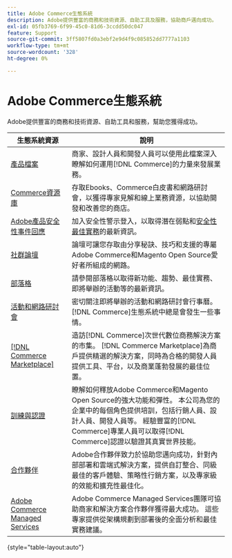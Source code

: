 ```yaml
---
title: Adobe Commerce生態系統
description: Adobe提供豐富的商務和技術資源、自助工具及服務，協助商戶邁向成功。
exl-id: 05fb3769-6f99-45c0-81d6-3ccdd50dc047
feature: Support
source-git-commit: 3ff5807fd0a3ebf2e9d4f9c085852dd7777a1103
workflow-type: tm+mt
source-wordcount: '328'
ht-degree: 0%

---
```


# Adobe Commerce生態系統

Adobe提供豐富的商務和技術資源、自助工具和服務，幫助您獲得成功。

| 生態系統資源 | 說明 |
| ------------------ | ----------- |
| [產品檔案][1] | 商家、設計人員和開發人員可以使用此檔案深入瞭解如何運用[!DNL Commerce]的力量來發展業務。 |
| [Commerce資源庫][3] | 存取Ebooks、Commerce白皮書和網路研討會，以獲得專家見解和線上業務資源，以協助開發和改善您的商店。 |
| [Adobe產品安全性事件回應][4] | 加入安全性警示登入，以取得潛在弱點和[安全性最佳實務][5]的最新資訊。 |
| [社群論壇][6] | 論壇可讓您存取由分享秘訣、技巧和支援的專屬Adobe Commerce和Magento Open Source愛好者所組成的網路。 |
| [部落格][7] | 請參閱部落格以取得新功能、趨勢、最佳實務、即將舉辦的活動等的最新資訊。 |
| [活動和網路研討會][8] | 密切關注即將舉辦的活動和網路研討會行事曆。 [!DNL Commerce]生態系統中總是會發生一些事情。 |
| [[!DNL Commerce Marketplace]][9] | 造訪[!DNL Commerce]次世代數位商務解決方案的市集。 [!DNL Commerce Marketplace]為商戶提供精選的解決方案，同時為合格的開發人員提供工具、平台，以及商業蓬勃發展的最佳位置。 |
| [訓練與認證][10] | 瞭解如何釋放Adobe Commerce和Magento Open Source的強大功能和彈性。 本公司為您的企業中的每個角色提供培訓，包括行銷人員、設計人員、開發人員等。 經驗豐富的[!DNL Commerce]專業人員可以取得[!DNL Commerce]認證以驗證其真實世界技能。 |
| [合作夥伴][12] | Adobe合作夥伴致力於協助您邁向成功，針對內部部署和雲端式解決方案，提供自訂整合、同級最佳的客戶體驗、策略性行銷方案，以及專家級的效能和擴充性最佳化。 |
| [Adobe Commerce Managed Services][13] | Adobe Commerce Managed Services團隊可協助商家和解決方案合作夥伴獲得最大成功。 這些專家提供從架構規劃到部署後的全面分析和最佳實務建議。 |

{style="table-layout:auto"}

[1]: https://experienceleague.adobe.com/docs/commerce.html
[3]: https://business.adobe.com/resources/main.html?Products+%26+Services=Commerce%252CCommerce%2520Cloud
[4]: https://helpx.adobe.com/security.html
[5]: https://www.adobe.com/content/dam/cc/en/security/pdfs/Adobe-Magento-Commerce-Best-Practices-Guide.pdf
[6]: https://community.magento.com/
[7]: https://business.adobe.com/blog/
[8]: https://www.adobe.com/events.html
[9]: https://marketplace.magento.com/
[10]: https://learning.adobe.com/catalog.html?solution=Adobe%20Commerce
[12]: https://business.adobe.com/products/magento/partners.html
[13]: https://business.adobe.com/products/magento/fully-managed-service.html
